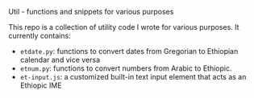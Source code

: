 Util - functions and snippets for various purposes

This repo is a collection of utility code I wrote for various purposes. It currently contains:

- `etdate.py`: functions to convert dates from Gregorian to Ethiopian calendar and vice versa
- `etnum.py`: functions to convert numbers from Arabic to Ethiopic.
- `et-input.js`: a customized built-in text input element that acts as an Ethiopic IME
